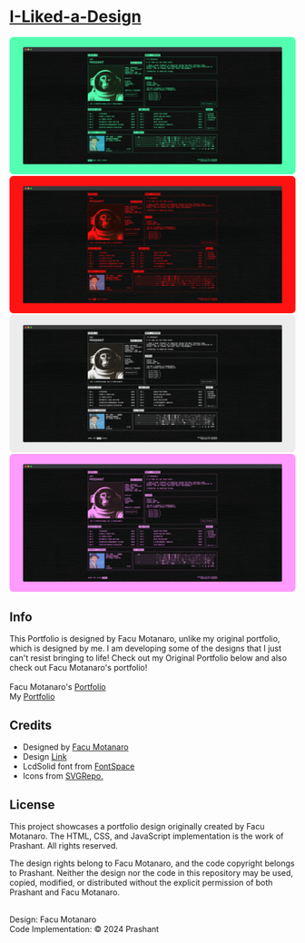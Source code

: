 # [I-Liked-a-Design](https://praashoo7.github.io/I-Liked-a-Design/)

![Readme Image](imgs/ReadMe-Images/ReadMe-Green.png)<br>
![Readme Image](imgs/ReadMe-Images/ReadMe-Red.png)<br>
![Readme Image](imgs/ReadMe-Images/ReadMe-White.png)<br>
![Readme Image](imgs/ReadMe-Images/ReadMe-Purple.png)

## Info

This Portfolio is designed by Facu Motanaro, unlike my original portfolio, which is designed by me. I am developing some of the designs that I just can't resist bringing to life! Check out my Original Portfolio below and also check out Facu Motanaro's portfolio!<br><br>
Facu Motanaro's [Portfolio](https://facumontanaro.com/)<br>
My [Portfolio](https://praashoo7.github.io/Portfolio/)

## Credits

  - Designed by [Facu Motanaro](https://facumontanaro.com/)
  - Design [Link](https://x.com/facumontanaro_/status/1833155791777378475)
  - LcdSolid font from [FontSpace](https://www.fontspace.com/)
  - Icons from [SVGRepo.](https://www.svgrepo.com/)

## License

This project showcases a portfolio design originally created by Facu Motanaro.
The HTML, CSS, and JavaScript implementation is the work of Prashant.
All rights reserved. 

The design rights belong to Facu Motanaro, and the code copyright belongs to Prashant.
Neither the design nor the code in this repository may be used, copied, modified, or distributed without the explicit permission of both Prashant and Facu Motanaro.<br><br>


Design: Facu Motanaro<br>
Code Implementation: © 2024 Prashant

